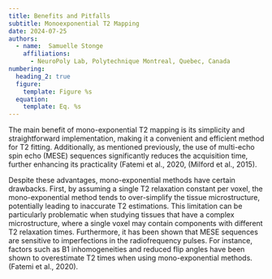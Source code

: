 ```yaml
---
title: Benefits and Pitfalls
subtitle: Monoexponential T2 Mapping
date: 2024-07-25
authors:
  - name:  Samuelle Stonge
    affiliations:
      - NeuroPoly Lab, Polytechnique Montreal, Quebec, Canada
numbering:
  heading_2: true
  figure:
    template: Figure %s
  equation:
    template: Eq. %s
---
```


The main benefit of mono-exponential T2 mapping is its simplicity and straightforward implementation, making it a convenient and efficient method for T2 fitting. Additionally, as mentioned previously, the use of multi-echo spin echo (MESE) sequences significantly reduces the acquisition time, further enhancing its practicality (Fatemi et al., 2020, (Milford et al., 2015). 

Despite these advantages, mono-exponential methods have certain drawbacks. First, by assuming a single T2 relaxation constant per voxel, the mono-exponential method tends to over-simplify the tissue microstructure, potentially leading to inaccurate T2 estimations. This limitation can be particularly problematic when studying tissues that have a complex microstructure, where a single voxel may contain components with different T2 relaxation times. Furthermore, it has been shown that MESE sequences are sensitive to imperfections in the radiofrequency pulses. For instance, factors such as B1 inhomogeneities and reduced flip angles have been shown to overestimate T2 times when using mono-exponential methods. (Fatemi et al., 2020). 